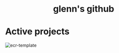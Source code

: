 <h1 align="center" style="margin-top: 0px;">glenn's github</h1>

# Active projects

![ecr-template](https://repository-images.githubusercontent.com/506043534/2a6e120c-bd26-4ea9-99f0-2e42431a47b4|width=100px)

<!--
**replicant0wnz/replicant0wnz** is a ✨ _special_ ✨ repository because its `README.md` (this file) appears on your GitHub profile.

Here are some ideas to get you started:

- 🌱 I’m currently learning ...
- 👯 I’m looking to collaborate on ...
- 🤔 I’m looking for help with ...
- 💬 Ask me about ...
- 📫 How to reach me: ...
- 😄 Pronouns: ...
- ⚡ Fun fact: ...
-->
